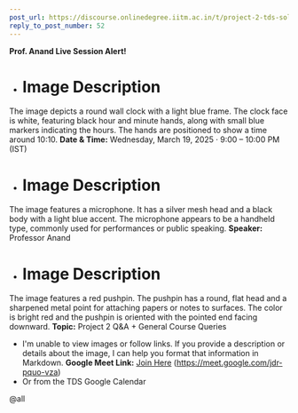 ```yaml
---
post_url: https://discourse.onlinedegree.iitm.ac.in/t/project-2-tds-solver-discussion-thread/169029/63
reply_to_post_number: 52
---
```

**Prof. Anand Live Session Alert!**

* # Image Description

The image depicts a round wall clock with a light blue frame. The clock face is white, featuring black hour and minute hands, along with small blue markers indicating the hours. The hands are positioned to show a time around 10:10. **Date & Time:** Wednesday, March 19, 2025 · 9:00 – 10:00 PM (IST)
* # Image Description

The image features a microphone. It has a silver mesh head and a black body with a light blue accent. The microphone appears to be a handheld type, commonly used for performances or public speaking. **Speaker:** Professor Anand
* # Image Description

The image features a red pushpin. The pushpin has a round, flat head and a sharpened metal point for attaching papers or notes to surfaces. The color is bright red and the pushpin is oriented with the pointed end facing downward. **Topic:** Project 2 Q&A + General Course Queries
* I'm unable to view images or follow links. If you provide a description or details about the image, I can help you format that information in Markdown. **Google Meet Link:** [Join Here](http://url237.study.iitm.ac.in/ls/click?upn=u001.FrsGe6wgnGFQ7SeE9RgsnXyC7-2Bs5DCMDnB4XkxqFd3k2eEoGdOWtgYm0Vj3Y-2FyatYygA_TaYffKNLhcpM10MCY1PnqDJT-2FNuZ61KkdeQdP748DgJIHBveqWN7MW2nmp9Bjx3duSmBjg5OoK74k-2F4xXBO6V3n3qhKMKwd0wpwWDd1QTRcmufGhDej3Jovut9eB2B-2FKQIczKSgdTkzhLVDn2NzWdOijAjfGATgpHFSMVaNhH2r4WMYxY1yuBcM8h-2FC87c600hzYnZAH0tDDLBwNuOAfytRmwndVDxR5uLxLZIPV8KA-3D) (<https://meet.google.com/jdr-pquo-vza>)
* Or from the TDS Google Calendar

@all